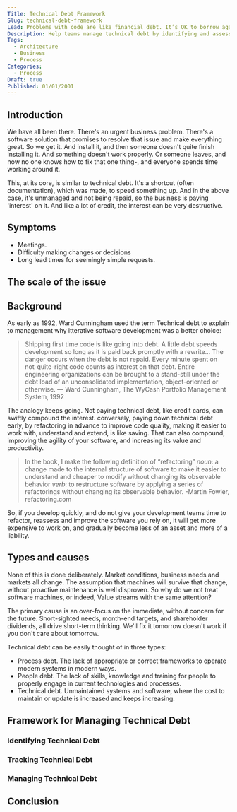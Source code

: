 ```yaml
---
Title: Technical Debt Framework
Slug: technical-debt-framework
Lead: Problems with code are like financial debt. It’s OK to borrow against the future, as long as you pay it off before the interest starts to bite.
Description: Help teams manage technical debt by identifying and assessing existing debt across the enterprise and prioritizing items in an orderly fashion.
Tags:
  - Architecture
  - Business
  - Process
Categories:
  - Process
Draft: true
Published: 01/01/2001
---
```

## Introduction

We have all been there. There's an urgent business problem. There's a software solution that promises to resolve that issue and make everything great. So we get it. And install it, and then someone doesn't quite finish installing it. And something doesn't work properly. Or someone leaves, and now no one knows how to fix that one thing-, and everyone spends time working around it.

This, at its core, is similar to technical debt. It's a shortcut (often documentation), which was made, to speed something up. And in the above case, it's unmanaged and not being repaid, so the business is paying 'interest' on it. And like a lot of credit, the interest can be very destructive.

## Symptoms

* Meetings.
* Difficulty making changes or decisions
* Long lead times for seemingly simple requests.

## The scale of the issue

## Background

As early as 1992, Ward Cunningham used the term Technical debt to explain to management why itterative software development was a better choice:

>Shipping first time code is like going into debt. A little debt speeds development so long as it is paid back promptly with a rewrite… The danger occurs when the debt is not repaid. Every minute spent on not-quite-right code counts as interest on that debt. Entire engineering organizations can be brought to a stand-still under the debt load of an unconsolidated implementation, object-oriented or otherwise. — Ward Cunningham, The WyCash Portfolio Management System, 1992

The analogy keeps going. Not paying technical debt, like credit cards, can swiftly compound the interest. conversely, paying down technical debt early, by refactoring in advance to improve code quality, making it easier to work with, understand and extend, is like saving. That can also compound, improving the agility of your software, and increasing its value and productivity.

> In the book, I make the following definition of “refactoring”
> *noun*: a change made to the internal structure of software to make it easier to understand and cheaper to modify without changing its observable behavior
> *verb*: to restructure software by applying a series of refactorings without changing its observable behavior.
-Martin Fowler, refactoring.com

So, if you develop quickly, and do not give your development teams time to refactor, reassess and improve the software you rely on, it will get more expensive to work on, and gradually become less of an asset and more of a liability.

## Types and causes

None of this is done deliberately. Market conditions, business needs and markets all change. The assumption that machines will survive that change, without proactive maintenance is well disproven. So why do we not treat software machines, or indeed, Value streams with the same attention?

The primary cause is an over-focus on the immediate, without concern for the future. Short-sighted needs, month-end targets, and shareholder dividends, all drive short-term thinking. We'll fix it tomorrow doesn't work if you don't care about tomorrow.

Technical debt can be easily thought of in three types:

* Process debt. The lack of appropriate or correct frameworks to operate modern systems in modern ways.
* People debt. The lack of skills, knowledge and training for people to properly engage in current technologies and processes.
* Technical debt. Unmaintained systems and software, where the cost to maintain or update is increased and keeps increasing.

## Framework for Managing Technical Debt

### Identifying Technical Debt

### Tracking Technical Debt

### Managing Technical Debt

## Conclusion
